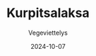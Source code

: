 ---
title: "Kurpitsalaksa"
image: "https://vegaanibotti.lauravuo.me/2024/10/2024-10-07_small.png"
date: 2024-10-07
receipt_url: "https://vegeviettelys.fi/kurpitsalaksa/"
author: "Vegeviettelys"
---